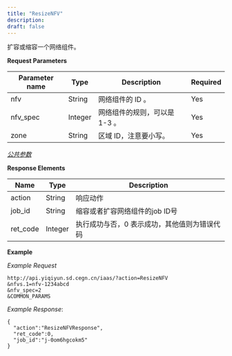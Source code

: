 ```yaml
---
title: "ResizeNFV"
description: 
draft: false
---
```




扩容或缩容一个网络组件。

**Request Parameters**

| Parameter name | Type | Description | Required |
| --- | --- | --- | --- |
| nfv | String | 网络组件的 ID 。 | Yes |
| nfv_spec | Integer | 网络组件的规则，可以是 1-3 。 | Yes |
| zone | String | 区域 ID，注意要小写。 | Yes |

[_公共参数_](../../../parameters/)

**Response Elements**

| Name | Type | Description |
| --- | --- | --- |
| action | String | 响应动作 |
| job_id | String | 缩容或者扩容网络组件的job ID号 |
| ret_code | Integer | 执行成功与否，0 表示成功，其他值则为错误代码 |

**Example**

_Example Request_

```
http://api.yiqiyun.sd.cegn.cn/iaas/?action=ResizeNFV
&nfvs.1=nfv-1234abcd
&nfv_spec=2
&COMMON_PARAMS
```

_Example Response_:

```
{
  "action":"ResizeNFVResponse",
  "ret_code":0,
  "job_id":"j-0om6hgcokm5"
}
```
